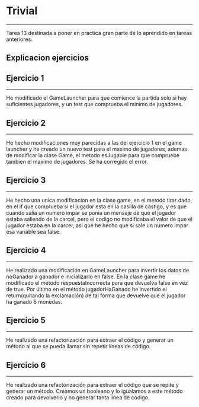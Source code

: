 # Trivial
***
Tarea 13 destinada a poner en practica gran parte de lo aprendido en tareas anteriores.
## Explicacion ejercicios

## Ejercicio 1
***
He modificado el GameLauncher para que comience la partida solo si hay suficientes jugadores, y un test que comprueba el minimo de jugadores.

## Ejercicio 2
***
He hecho modificaciones muy parecidas a las del ejercicio 1 en el game launcher y he creado un nuevo test para el maximo de jugadores, ademas de modificar la clase Game, el metodo esJugable para que compruebe tambien el maximo de jugadores. Se ha corregido el error.

## Ejercicio 3
***
He hecho una unica modificacion en la clase game, en el metodo tirar dado, en el if que comprueba si el jugador esta en la casilla de castigo, y es que cuando salia un numero impar se ponia un mensaje de que el jugador estaba saliendo de la carcel, pero el codigo no modificaba el valor de que el jugador estaba en la carcer, asi que he hecho que si sale un numero impar esa variable sea false.
## Ejercicio 4
***
He realizado una modificación en GameLauncher para invertir los datos de noGanador a ganador e inicializarlo en false. En la clase game he modificado el método respuestaIncorrecta para que devuelva false en vez de true. Por último en el método jugadorHaGanado he invertido el return(quitando la exclamación) de tal forma que devuelve que el jugador ha ganado 6 monedas.
## Ejercicio 5
***
He realizado una refactorización para extraer el código y generar un método al que se pueda llamar sin repetir líneas de código.
## Ejercicio 6
***
He realizado una refactorización para extraer el código que se repite y generar un método. Creamos un booleano y lo igualamos a este método creado para devolverlo y no generar tanta línea de código.